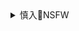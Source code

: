 <details><summary>慎入🔞NSFW</summary>

Not Safe For Work
![](https://upload.wikimedia.org/wikipedia/commons/thumb/d/d3/Biohazard_Symbol_Specification.png/210px-Biohazard_Symbol_Specification.png)

<details><summary><b>风险自理Use At Your Own Risk🈲</summary>

### zg九零后拒忘ls：宁做西西弗斯，不做石头
https://www.rfa.org/mandarin/yataibaodao/zhengzhi/cc-06032020105013.html

作为一个有良心的人，你会接触真实的人q、发现很多阴暗面，一个人会自然而然地成为f贼”，它不是一个选择，而是一种良知。

这个时代非常割裂，如果他们呆在q内，跟周围的环境格格不入，需要强迫自己顺应所谓的时代潮流、满足父母要求，不得不压制自己的激情和想法，时间长了就肯定会导致抑郁。

黑人作家托尼·莫里森的诺贝尔演讲，“压制性的语言不仅代表着暴力，它就是暴力；不仅代表着知识的局限，它制约了知识……那是一种喝人血、舐人伤口的语言；它不顾一切地向最底层、向最低下的头脑滑去时，却把它的法西斯长靴隐藏在尊严和爱g心的石榴裙下。

洞物员 HorrorZoo：比如说我爸从小对我说话，用一种g话体系，会滴水不漏。我摔倒了，比方说他对我说，“你要坚定不移、豪不放弃。”对于孩子来说，它是有一层隔膜的，也是情感上的一种剥夺。从gj层面来说，可能也会导致一个集体创伤。还有文g式暴力语言，比如孩子犯了一点小错误，就会用特别激烈的语言。

还有就是在q内，很多人为了躲避红线，会改变语言习惯，说一些很隐晦的话。包括微信朋友圈里，他们想发一些真正想表达的东西，就不得不把自己的语言变成一种很奇怪的状态。时间长了会破坏作者的一种叙事，语言和逻辑会变得非常破碎。

洞物员HorrorZoo@Horro Zoo：就在前几天，我突然意识到，我这么多年没有确先脑的原因，不是因为我从小就会翻q，也不是因为我家楼下练法lg的阿姨被抓了。而是从小我就是在g活浯言环境中长大的，gcd与我完全没有距离，我爸主要用zg的气体语言，我妈主要是文g式暴力语言，导致我不用见证太多人间疾苦也能明白它们的虚伪。
`cc0603g.jpg (675×226)`<br>
![](https://www.rfa.org/mandarin/yataibaodao/zhengzhi/cc-06032020105013.html/cc0603g.jpg)

他有时候提到，他现在都没有办法和朋友好好唱红歌了。他的意思是我让他丢脸。他不希望我影响到他的爱好、地位、名利，至于我的前途和未来，不是那么重要。前一段时间有几天，我躺在床上根本就爬不起来，有一种难以言说的东西，堵在心里面，导致一种创伤。

就像）有一些反同性恋群体其实是深柜，因为恐惧知道自己是同性恋，就变本加厉的攻击同性恋。所以我可以大胆猜测，有一些小粉红是非常善良、热爱自己gm的人，只是被这种创伤扭曲，承受着无法言说的痛苦。

王怡牧师说过：身体处在最危险的状态，属灵反而处在最安全的状态。

</details>
</details>
